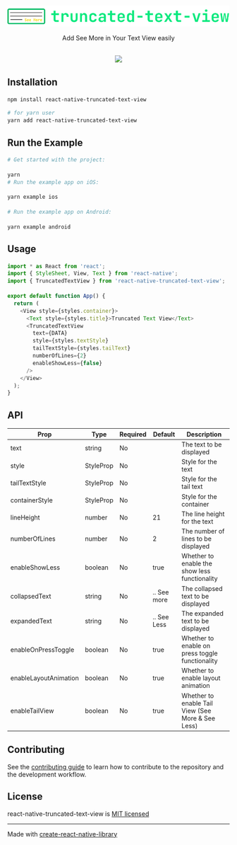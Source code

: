 <div align="center">
  <img src="./demo/assets/logo.png?raw=true" width="550">

Add See More in Your Text View easily
<BR/>
<BR/>

<kbd>
<img src="https://github.com/lohenyumnam/react-native-truncated-text-view/blob/74cc2c46c0cea284211743399a012540dd7aa823/demo/assets/preview.ios.gif?raw=true" width="350">
</kbd>

</div>

## Installation

```sh
npm install react-native-truncated-text-view
```

```sh
# for yarn user
yarn add react-native-truncated-text-view
```

## Run the Example

```sh
# Get started with the project:

yarn
# Run the example app on iOS:

yarn example ios

# Run the example app on Android:

yarn example android
```

## Usage

```js
import * as React from 'react';
import { StyleSheet, View, Text } from 'react-native';
import { TruncatedTextView } from 'react-native-truncated-text-view';

export default function App() {
  return (
    <View style={styles.container}>
      <Text style={styles.title}>Truncated Text View</Text>
      <TruncatedTextView
        text={DATA}
        style={styles.textStyle}
        tailTextStyle={styles.tailText}
        numberOfLines={2}
        enableShowLess={false}
      />
    </View>
  );
}
```

## API

| Prop                  | Type                 | Required | Default     | Description                                       |
| --------------------- | -------------------- | -------- | ----------- | ------------------------------------------------- |
| text                  | string               | No       |             | The text to be displayed                          |
| style                 | StyleProp<TextStyle> | No       |             | Style for the text                                |
| tailTextStyle         | StyleProp<TextStyle> | No       |             | Style for the tail text                           |
| containerStyle        | StyleProp<ViewStyle> | No       |             | Style for the container                           |
| lineHeight            | number               | No       | 21          | The line height for the text                      |
| numberOfLines         | number               | No       | 2           | The number of lines to be displayed               |
| enableShowLess        | boolean              | No       | true        | Whether to enable the show less functionality     |
| collapsedText         | string               | No       | .. See more | The collapsed text to be displayed                |
| expandedText          | string               | No       | .. See Less | The expanded text to be displayed                 |
| enableOnPressToggle   | boolean              | No       | true        | Whether to enable on press toggle functionality   |
| enableLayoutAnimation | boolean              | No       | true        | Whether to enable layout animation                |
| enableTailView        | boolean              | No       | true        | Whether to enable Tail View (See More & See Less) |

## Contributing

See the [contributing guide](CONTRIBUTING.md) to learn how to contribute to the repository and the development workflow.

## License

react-native-truncated-text-view is [MIT licensed](LICENSE)

---

Made with [create-react-native-library](https://github.com/callstack/react-native-builder-bob)
